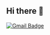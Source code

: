 ## Hi there 👋

[![Gmail Badge](https://img.shields.io/badge/Gmail-d14836?style=flat-square&logo=Gmail&logoColor=white&link=mailto:7sonicx@gmail.com)](mailto:7sonicx@gmail.com)

<!--
**7hyunii/7hyunii** is a ✨ _special_ ✨ repository because its `README.md` (this file) appears on your GitHub profile.

Here are some ideas to get you started:

- 🔭 I’m currently working on ...
- 🌱 I’m currently learning ...
- 👯 I’m looking to collaborate on ...
- 🤔 I’m looking for help with ...
- 💬 Ask me about ...
- 📫 How to reach me: ...
- 😄 Pronouns: ...
- ⚡ Fun fact: ...
-->
